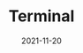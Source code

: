 ---
title: "Terminal"
description: "Terminal"
date: 2021-11-20
thumbnail: http://rohitkumarankam.com/projects/terminal/screenshot.png
---